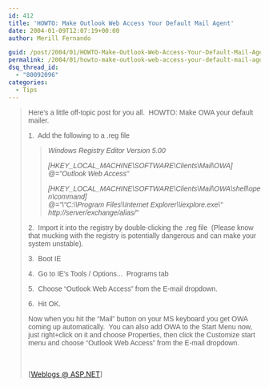 ```yaml
---
id: 412
title: 'HOWTO: Make Outlook Web Access Your Default Mail Agent'
date: 2004-01-09T12:07:19+00:00
author: Merill Fernando

guid: /post/2004/01/HOWTO-Make-Outlook-Web-Access-Your-Default-Mail-Agent.aspx
permalink: /2004/01/howto-make-outlook-web-access-your-default-mail-agent/
dsq_thread_id:
  - "80092096"
categories:
  - Tips
---
```

<body xmlns="http://www.w3.org/1999/xhtml">
    <div class="Section1">
        <blockquote style='margin-top:5.0pt;margin-bottom:5.0pt'> 
        <p>
            <span style=';font-family:Arial'>Here's a little off-topic post for you all.&#160;
            HOWTO: Make OWA your default mailer.</span>
        </p>
        <p>
            <span style=';font-family:Arial'>1.&#160; Add the following&#160;to&#160;a .reg file</span>
        </p>
        <blockquote style='margin-top:5.0pt;margin-right:0in;margin-bottom:5.0pt'> 
        <p>
            <em><i><span style=';font-family: Arial'>Windows Registry Editor Version 5.00</span></i></em>
        </p>
        <p>
            <em><i><span style=';font-family: Arial'>[HKEY_LOCAL_MACHINE\SOFTWARE\Clients\Mail\OWA]</span></i></em><i><span style=';font-family:Arial;font-style: italic'>
            <br />
            <em><i><span style='font-family:Arial'>@="Outlook Web Access"</span></i></em></span></i>
        </p>
        <p>
            <em><i><span style=';font-family: Arial'>[HKEY_LOCAL_MACHINE\SOFTWARE\Clients\Mail\OWA\shell\open\command]</span></i></em><i><span style=';font-family:Arial;font-style: italic'>
            <br />
            <em><i><span style='font-family:Arial'>@="\"C:\\Program Files\\Internet Explorer\\iexplore.exe\"
            http://server/exchange/alias/"</span></i></em></span></i>
        </p>
        </blockquote> 
        <p>
            <span style=';font-family:Arial'>2.&#160; Import it into the registry by double-clicking
            the .reg file&#160; (Please know that mucking with the registry is potentially dangerous
            and can make your system unstable).</span>
        </p>
        <p>
            <span style=';font-family:Arial'>3.&#160; Boot IE</span>
        </p>
        <p>
            <span style=';font-family:Arial'>4.&#160; Go to IE's Tools / Options...&#160; Programs
            tab</span>
        </p>
        <p>
            <span style=';font-family:Arial'>5.&#160; Choose &ldquo;Outlook Web Access&rdquo;
            from the E-mail dropdown.</span>
        </p>
        <p>
            <span style=';font-family:Arial'>6.&#160; Hit OK.</span>
        </p>
        <p>
            <span style=';font-family:Arial'>Now when you hit the &ldquo;Mail&rdquo; button on
            your MS keyboard you get OWA coming up automatically.&#160; You can also add OWA to
            the Start Menu now, just right+click on it and choose Properties, then click the Customize
            start menu and choose &ldquo;Outlook Web Access&rdquo;&#160;from the E-mail dropdown.</span>
        </p>
        <p>
            &#160;
        </p>
        <p class="MsoNormal">
            <img width="1" height="1" id="_x0000_i1025" src="http://weblogs.asp.net/tmeston/aggbug/48837.aspx" />
            <br />
            [<a href="http://weblogs.asp.net/tmeston/archive/2004/01/08/48837.aspx">Weblogs @
            ASP.NET</a>]
        </p>
        </blockquote>
    </div>
</body>